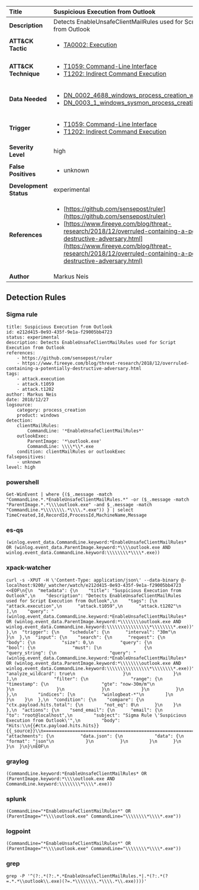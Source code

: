 | Title                    | Suspicious Execution from Outlook       |
|:-------------------------|:------------------|
| **Description**          | Detects EnableUnsafeClientMailRules used for Script Execution from Outlook |
| **ATT&amp;CK Tactic**    |  <ul><li>[TA0002: Execution](https://attack.mitre.org/tactics/TA0002)</li></ul>  |
| **ATT&amp;CK Technique** | <ul><li>[T1059: Command-Line Interface](https://attack.mitre.org/techniques/T1059)</li><li>[T1202: Indirect Command Execution](https://attack.mitre.org/techniques/T1202)</li></ul>  |
| **Data Needed**          | <ul><li>[DN_0002_4688_windows_process_creation_with_commandline](../Data_Needed/DN_0002_4688_windows_process_creation_with_commandline.md)</li><li>[DN_0003_1_windows_sysmon_process_creation](../Data_Needed/DN_0003_1_windows_sysmon_process_creation.md)</li></ul>  |
| **Trigger**              | <ul><li>[T1059: Command-Line Interface](../Triggers/T1059.md)</li><li>[T1202: Indirect Command Execution](../Triggers/T1202.md)</li></ul>  |
| **Severity Level**       | high |
| **False Positives**      | <ul><li>unknown</li></ul>  |
| **Development Status**   | experimental |
| **References**           | <ul><li>[https://github.com/sensepost/ruler](https://github.com/sensepost/ruler)</li><li>[https://www.fireeye.com/blog/threat-research/2018/12/overruled-containing-a-potentially-destructive-adversary.html](https://www.fireeye.com/blog/threat-research/2018/12/overruled-containing-a-potentially-destructive-adversary.html)</li></ul>  |
| **Author**               | Markus Neis |


## Detection Rules

### Sigma rule

```
title: Suspicious Execution from Outlook
id: e212d415-0e93-435f-9e1a-f29005bb4723
status: experimental
description: Detects EnableUnsafeClientMailRules used for Script Execution from Outlook
references:
    - https://github.com/sensepost/ruler
    - https://www.fireeye.com/blog/threat-research/2018/12/overruled-containing-a-potentially-destructive-adversary.html
tags:
    - attack.execution
    - attack.t1059
    - attack.t1202
author: Markus Neis
date: 2018/12/27
logsource:
    category: process_creation
    product: windows
detection:
    clientMailRules:
        CommandLine: '*EnableUnsafeClientMailRules*'
    outlookExec:
        ParentImage: '*\outlook.exe'
        CommandLine: \\\\*\\*.exe
    condition: clientMailRules or outlookExec
falsepositives:
    - unknown
level: high

```





### powershell
    
```
Get-WinEvent | where {($_.message -match "CommandLine.*.*EnableUnsafeClientMailRules.*" -or ($_.message -match "ParentImage.*.*\\\\outlook.exe" -and $_.message -match "CommandLine.*\\\\\\\\.*\\\\.*.exe")) } | select TimeCreated,Id,RecordId,ProcessId,MachineName,Message
```


### es-qs
    
```
(winlog.event_data.CommandLine.keyword:*EnableUnsafeClientMailRules* OR (winlog.event_data.ParentImage.keyword:*\\\\outlook.exe AND winlog.event_data.CommandLine.keyword:\\\\\\\\*\\\\*.exe))
```


### xpack-watcher
    
```
curl -s -XPUT -H \'Content-Type: application/json\' --data-binary @- localhost:9200/_watcher/watch/e212d415-0e93-435f-9e1a-f29005bb4723 <<EOF\n{\n  "metadata": {\n    "title": "Suspicious Execution from Outlook",\n    "description": "Detects EnableUnsafeClientMailRules used for Script Execution from Outlook",\n    "tags": [\n      "attack.execution",\n      "attack.t1059",\n      "attack.t1202"\n    ],\n    "query": "(winlog.event_data.CommandLine.keyword:*EnableUnsafeClientMailRules* OR (winlog.event_data.ParentImage.keyword:*\\\\\\\\outlook.exe AND winlog.event_data.CommandLine.keyword:\\\\\\\\\\\\\\\\*\\\\\\\\*.exe))"\n  },\n  "trigger": {\n    "schedule": {\n      "interval": "30m"\n    }\n  },\n  "input": {\n    "search": {\n      "request": {\n        "body": {\n          "size": 0,\n          "query": {\n            "bool": {\n              "must": [\n                {\n                  "query_string": {\n                    "query": "(winlog.event_data.CommandLine.keyword:*EnableUnsafeClientMailRules* OR (winlog.event_data.ParentImage.keyword:*\\\\\\\\outlook.exe AND winlog.event_data.CommandLine.keyword:\\\\\\\\\\\\\\\\*\\\\\\\\*.exe))",\n                    "analyze_wildcard": true\n                  }\n                }\n              ],\n              "filter": {\n                "range": {\n                  "timestamp": {\n                    "gte": "now-30m/m"\n                  }\n                }\n              }\n            }\n          }\n        },\n        "indices": [\n          "winlogbeat-*"\n        ]\n      }\n    }\n  },\n  "condition": {\n    "compare": {\n      "ctx.payload.hits.total": {\n        "not_eq": 0\n      }\n    }\n  },\n  "actions": {\n    "send_email": {\n      "email": {\n        "to": "root@localhost",\n        "subject": "Sigma Rule \'Suspicious Execution from Outlook\'",\n        "body": "Hits:\\n{{#ctx.payload.hits.hits}}{{_source}}\\n================================================================================\\n{{/ctx.payload.hits.hits}}",\n        "attachments": {\n          "data.json": {\n            "data": {\n              "format": "json"\n            }\n          }\n        }\n      }\n    }\n  }\n}\nEOF\n
```


### graylog
    
```
(CommandLine.keyword:*EnableUnsafeClientMailRules* OR (ParentImage.keyword:*\\\\outlook.exe AND CommandLine.keyword:\\\\\\\\*\\\\*.exe))
```


### splunk
    
```
(CommandLine="*EnableUnsafeClientMailRules*" OR (ParentImage="*\\\\outlook.exe" CommandLine="\\\\\\\\*\\\\*.exe"))
```


### logpoint
    
```
(CommandLine="*EnableUnsafeClientMailRules*" OR (ParentImage="*\\\\outlook.exe" CommandLine="\\\\\\\\*\\\\*.exe"))
```


### grep
    
```
grep -P '^(?:.*(?:.*.*EnableUnsafeClientMailRules.*|.*(?:.*(?=.*.*\\outlook\\.exe)(?=.*\\\\\\\\.*\\\\.*\\.exe))))'
```



